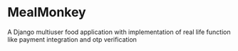 # MealMonkey
 A Django multiuser food application with implementation of real life function like payment integration and otp verification
